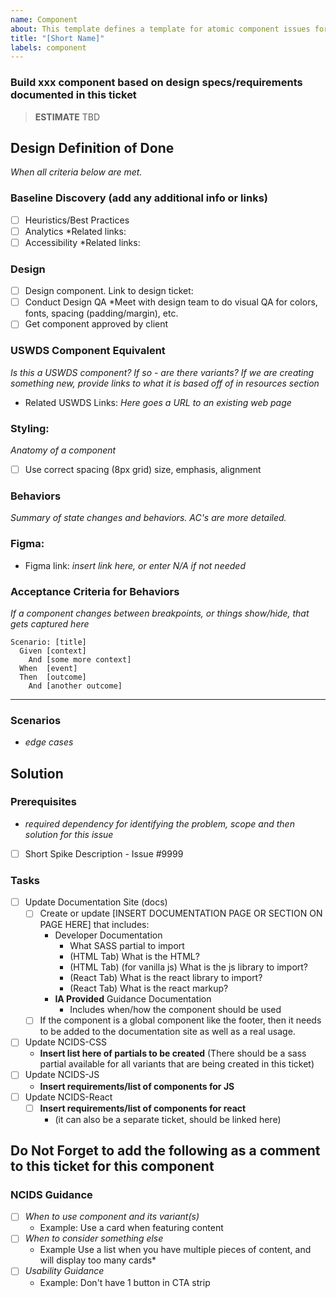 ```yaml
---
name: Component
about: This template defines a template for atomic component issues for the Design System.
title: "[Short Name]"
labels: component
---
```


### Build xxx component based on design specs/requirements documented in this ticket

> **ESTIMATE** TBD

## Design Definition of Done
*When all criteria below are met.*

### Baseline Discovery (add any additional info or links)
- [ ] Heuristics/Best Practices
- [ ] Analytics
*Related links:
- [ ] Accessibility
*Related links:

### Design
- [ ] Design component. Link to design ticket:
- [ ] Conduct Design QA
*Meet with design team to do visual QA for colors, fonts, spacing (padding/margin), etc.
- [ ] Get component approved by client

### USWDS Component Equivalent
*Is this a USWDS component?  If so - are there variants? If we are creating something new, provide links to what it is based off of in resources section*
* Related USWDS Links: *Here goes a URL to an existing web page*

### Styling: 
*Anatomy of a component*
- [ ] Use correct spacing (8px grid) size, emphasis, alignment

### Behaviors
*Summary of state changes and behaviors. AC's are more detailed.*

### Figma: 
  * Figma link: *insert link here, or enter N/A if not needed*

### Acceptance Criteria for Behaviors 
*If a component changes between breakpoints, or things show/hide, that gets captured here* 

```gherkin
Scenario: [title]
  Given [context]
    And [some more context]
  When  [event]
  Then  [outcome]
    And [another outcome]
```

---
### Scenarios
- *edge cases*

## Solution

### Prerequisites
- *required dependency for identifying the problem, scope and then solution for this issue*

- [ ] Short Spike Description - Issue #9999

### Tasks
- [ ] Update Documentation Site (docs)
  - [ ] Create or update [INSERT DOCUMENTATION PAGE OR SECTION ON PAGE HERE] that includes:
    - Developer Documentation
      -  What SASS partial to import
      - (HTML Tab) What is the HTML?
      - (HTML Tab) (for vanilla js) What is the js library to import?
      - (React Tab) What is the react library to import?
      - (React Tab) What is the react markup?
    - **IA Provided** Guidance Documentation  
      - Includes when/how the component should be used
  - [ ] If the component is a global component like the footer, then it needs to be added to the documentation site as well as a real usage.
- [ ] Update NCIDS-CSS
  - **Insert list here of partials to be created** (There should be a sass partial available for all variants that are being created in this ticket)
- [ ] Update NCIDS-JS
  - **Insert requirements/list of components for JS**
- [ ] Update NCIDS-React
  - [ ] **Insert requirements/list of components for react**
    - (it can also be a separate ticket, should be linked here)

## Do Not Forget to add the following as a comment to this ticket for this component
### NCIDS Guidance
- [ ] *When to use component and its variant(s)*
  * Example: Use a card when featuring content
- [ ] *When to consider something else*
  * Example Use a list when you have multiple pieces of content, and will display too many cards*
- [ ] *Usability Guidance*
  * Example: Don't have 1 button in CTA strip
